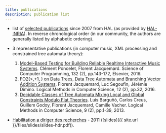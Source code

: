 ```yaml
---
title: publications
description: publication list
---
```

	
* list of [selected publications](https://haltools.inria.fr/Public/afficheRequetePubli.php?auteur_exp=Florent+Jacquemard&annee_publideb=2007&CB_auteur=oui&CB_titre=oui&CB_article=oui&langue=Anglais&tri_exp=annee_publi&tri_exp2=typdoc&tri_exp3=date_publi&ordre_aff=TA&Fen=Aff&css=../css/VisuRubriqueEncadre.css) since 2007 from HAL (as provided by [HAL-INRIA](https://hal.inria.fr)). In reverse chronological order 
(in our community, the authors are generally listed by alphabetic ordering).


* 3 representative publications (in computer music, XML processing and constrained tree automata theory):
  1. [Model-Based Testing for Building Reliable Realtime Interactive Music Systems](https://hal.archives-ouvertes.fr/hal-01314969).
     Clément Poncelet, Florent Jacquemard. 
     Science of Computer Programming, 132 (2), pp.143-172, Elsevier, 2016.
  2. [FO2(<,+1, ) on Data Trees, Data Tree Automata and Branching Vector Addition Systems](https://hal.inria.fr/hal-00769249v3).
     Florent Jacquemard, Luc Segoufin, Jérémie Dimino. 
     Logical Methods in Computer Science, 12 (2), pp.32, 2016.
  3. [Decidable Classes of Tree Automata Mixing Local and Global Constraints Modulo Flat Theories](https://hal.inria.fr/hal-00852382).
     Luis Barguñó, Carlos Creus, Guillem Godoy, Florent Jacquemard, Camille Vacher. 
     Logical Methods in Computer Science, 9 (2), pp.1-39, 2013. 


* [Habilitation a diriger des recherches](https://tel.archives-ouvertes.fr/tel-00643595/file/plan.pdf) - 2011 ([slides]({{ site.url }}/files/slides/slides-hdr.pdf)).
